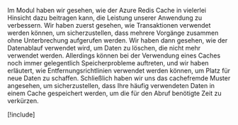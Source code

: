 Im Modul haben wir gesehen, wie der Azure Redis Cache in vielerlei Hinsicht dazu beitragen kann, die Leistung unserer Anwendung zu verbessern. Wir haben zuerst gesehen, wie Transaktionen verwendet werden können, um sicherzustellen, dass mehrere Vorgänge zusammen ohne Unterbrechung aufgerufen werden. Wir haben dann gesehen, wie der Datenablauf verwendet wird, um Daten zu löschen, die nicht mehr verwendet werden. Allerdings können bei der Verwendung eines Caches noch immer gelegentlich Speicherprobleme auftreten, und wir haben erläutert, wie Entfernungsrichtlinien verwendet werden können, um Platz für neue Daten zu schaffen. Schließlich haben wir uns das cachefremde Muster angesehen, um sicherzustellen, dass Ihre häufig verwendeten Daten in einem Cache gespeichert werden, um die für den Abruf benötigte Zeit zu verkürzen.

<!-- Cleanup sandbox -->
[!include[](../../../includes/azure-sandbox-cleanup.md)]